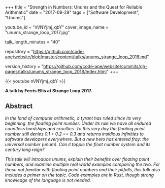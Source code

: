 +++
title = "Strength in Numbers: Unums and the Quest for Reliable Arithmatic"
date = "2017-09-28"
tags = ["Software Development", "Unums"]

youtube_id = "nVNYjmj_qbY"
cover_image_name = "unums_strange_loop_2017.jpg"

talk_length_minutes = "40"

repository = "https://github.com/code-ape/website/blob/master/content/talks/unums_strange_loop_2018.md"

version_history = "https://github.com/code-ape/website/commits/gh-pages/talks/unums_strange_loop_2018/index.html"
+++

{{< youtube nVNYjmj_qbY >}}

**A talk by Ferris Ellis at Strange Loop 2017.**

## Abstract

*In the land of computer arithmetic, a tyrant has ruled since its very beginning: the floating point number. Under its rule we have all endured countless hardships and cruelties. To this very day the floating point number still denies 0.1 + 0.2 == 0.3 and returns insidious infinities to software developers everywhere. But a new hero has entered fray: the universal number (unum). Can it topple the float number system and its century long reign?*

*This talk will introduce unums, explain their benefits over floating point numbers, and examine multiple real world examples comparing the two. For those not familiar with floating point numbers and their pitfalls, this talk also includes a primer on the topic. Code examples are in Rust, though strong knowledge of the language is not needed.*
